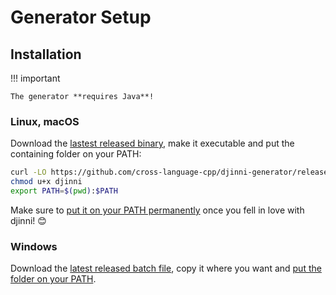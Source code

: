 # Generator Setup

## Installation

!!! important

    The generator **requires Java**!

### Linux, macOS

Download the [lastest released binary](https://github.com/cross-language-cpp/djinni-generator/releases/latest/download/djinni), make it executable and put the containing folder on your PATH:

```bash
curl -LO https://github.com/cross-language-cpp/djinni-generator/releases/latest/download/djinni
chmod u+x djinni
export PATH=$(pwd):$PATH
```

Make sure to [put it on your PATH permanently](https://stackabuse.com/how-to-permanently-set-path-in-linux/) once you fell in love with djinni! :blush:

### Windows

Download the [latest released batch file](https://github.com/cross-language-cpp/djinni-generator/releases/latest/download/djinni.bat), copy it where you want and [put the folder on your PATH](https://www.architectryan.com/2018/03/17/add-to-the-path-on-windows-10/).


